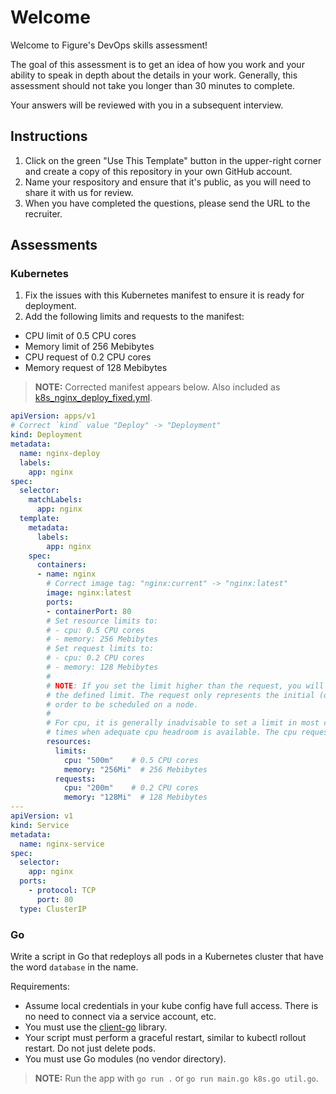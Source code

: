 # Welcome

Welcome to Figure's DevOps skills assessment!

The goal of this assessment is to get an idea of how you work and your ability to speak in depth about the details in your work. Generally, this assessment should not take you longer than 30 minutes to complete. 

Your answers will be reviewed with you in a subsequent interview.

## Instructions

1. Click on the green "Use This Template" button in the upper-right corner and create a copy of this repository in your own GitHub account.
2. Name your respository and ensure that it's public, as you will need to share it with us for review.
3. When you have completed the questions, please send the URL to the recruiter.

## Assessments

### Kubernetes

1. Fix the issues with this Kubernetes manifest to ensure it is ready for deployment.
2. Add the following limits and requests to the manifest:
- CPU limit of 0.5 CPU cores
- Memory limit of 256 Mebibytes
- CPU request of 0.2 CPU cores
- Memory request of 128 Mebibytes

>__NOTE:__ Corrected manifest appears below. Also included as [k8s_nginx_deploy_fixed.yml](k8s_nginx_deploy_fixed.yml).

```yaml
apiVersion: apps/v1
# Correct `kind` value "Deploy" -> "Deployment"
kind: Deployment
metadata:
  name: nginx-deploy
  labels:
    app: nginx
spec:
  selector:
    matchLabels:
      app: nginx
  template:
    metadata:
      labels:
        app: nginx
    spec:
      containers:
      - name: nginx
        # Correct image tag: "nginx:current" -> "nginx:latest"
        image: nginx:latest
        ports:
        - containerPort: 80
        # Set resource limits to:
        # - cpu: 0.5 CPU cores
        # - memory: 256 Mebibytes
        # Set request limits to:
        # - cpu: 0.2 CPU cores
        # - memory: 128 Mebibytes
        #
        # NOTE: If you set the limit higher than the request, you will be subject to pod eviction if the request exceeds
        # the defined limit. The request only represents the initial (or minimum) amount of memory that the pod needs in
        # order to be scheduled on a node.
        #
        # For cpu, it is generally inadvisable to set a limit in most cases because it will throttle your application in
        # times when adequate cpu headroom is available. The cpu request is used by the scheduler to job placement.
        resources:
          limits:
            cpu: "500m"    # 0.5 CPU cores
            memory: "256Mi"  # 256 Mebibytes
          requests:
            cpu: "200m"    # 0.2 CPU cores
            memory: "128Mi"  # 128 Mebibytes
---
apiVersion: v1
kind: Service
metadata:
  name: nginx-service
spec:
  selector:
    app: nginx
  ports:
    - protocol: TCP
      port: 80
  type: ClusterIP
  ```

### Go

Write a script in Go that redeploys all pods in a Kubernetes cluster that have the word `database` in the name.

Requirements:
- Assume local credentials in your kube config have full access. There is no need to connect via a service account, etc.
- You must use the [client-go](https://github.com/kubernetes/client-go) library.
- Your script must perform a graceful restart, similar to kubectl rollout restart. Do not just delete pods.
- You must use Go modules (no vendor directory).

>__NOTE:__ Run the app with `go run .` or `go run main.go k8s.go util.go`.
